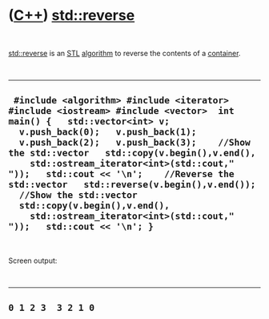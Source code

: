 



 

 

 

 

 

([C++](Cpp.md)) [std::reverse](CppReverse.md)
===============================================

 

[std::reverse](CppReverse.md) is an [STL](CppStl.md)
[algorithm](CppAlgorithm.md) to reverse the contents of a
[container](CppContainer.md).

 

  -----------------------------------------------------------------------------------------------------------------------------------------------------------------------------------------------------------------------------------------------------------------------------------------------------------------------------------------------------------------------------------------------------------------------------------------------------------------------------------------------------------------------------
  ` #include <algorithm> #include <iterator> #include <iostream> #include <vector>  int main() {   std::vector<int> v;   v.push_back(0);   v.push_back(1);   v.push_back(2);   v.push_back(3);    //Show the std::vector   std::copy(v.begin(),v.end(),     std::ostream_iterator<int>(std::cout," "));   std::cout << '\n';    //Reverse the std::vector   std::reverse(v.begin(),v.end());    //Show the std::vector   std::copy(v.begin(),v.end(),     std::ostream_iterator<int>(std::cout," "));   std::cout << '\n'; }`
  -----------------------------------------------------------------------------------------------------------------------------------------------------------------------------------------------------------------------------------------------------------------------------------------------------------------------------------------------------------------------------------------------------------------------------------------------------------------------------------------------------------------------------

 

Screen output:

 

  ----------------------
  ` 0 1 2 3  3 2 1 0 `
  ----------------------

 

 

 

 

 





 



